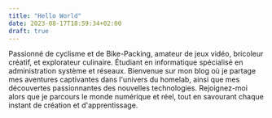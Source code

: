 ```yaml
---
title: "Hello World"
date: 2023-08-17T18:59:34+02:00
draft: true
---
```


Passionné de cyclisme et de Bike-Packing, amateur de jeux vidéo, bricoleur créatif, et explorateur culinaire. Étudiant en informatique spécialisé en administration système et réseaux. Bienvenue sur mon blog où je partage mes aventures captivantes dans l'univers du homelab, ainsi que mes découvertes passionnantes des nouvelles technologies. Rejoignez-moi alors que je parcours le monde numérique et réel, tout en savourant chaque instant de création et d'apprentissage.